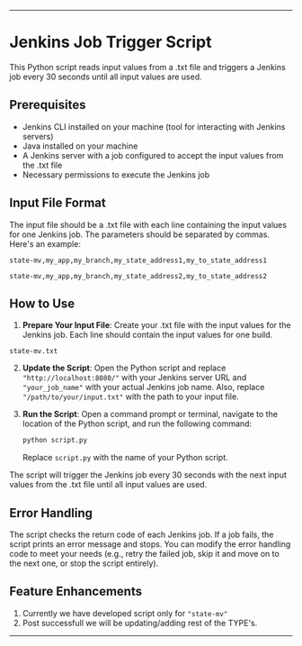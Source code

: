 ---

# Jenkins Job Trigger Script

This Python script reads input values from a .txt file and triggers a Jenkins job every 30 seconds until all input values are used.

## Prerequisites

- Jenkins CLI installed on your machine (tool for interacting with Jenkins servers)
- Java installed on your machine
- A Jenkins server with a job configured to accept the input values from the .txt file
- Necessary permissions to execute the Jenkins job

## Input File Format

The input file should be a .txt file with each line containing the input values for one Jenkins job. The parameters should be separated by commas. Here's an example:

```
state-mv,my_app,my_branch,my_state_address1,my_to_state_address1

state-mv,my_app,my_branch,my_state_address2,my_to_state_address2
```

## How to Use

1. **Prepare Your Input File**: Create your .txt file with the input values for the Jenkins job. Each line should contain the input values for one build.

```
state-mv.txt
```

2. **Update the Script**: Open the Python script and replace `"http://localhost:8080/"` with your Jenkins server URL and `"your_job_name"` with your actual Jenkins job name. Also, replace `"/path/to/your/input.txt"` with the path to your input file.

3. **Run the Script**: Open a command prompt or terminal, navigate to the location of the Python script, and run the following command:

    ```bash
    python script.py
    ```

    Replace `script.py` with the name of your Python script.

The script will trigger the Jenkins job every 30 seconds with the next input values from the .txt file until all input values are used.

## Error Handling

The script checks the return code of each Jenkins job. If a job fails, the script prints an error message and stops. You can modify the error handling code to meet your needs (e.g., retry the failed job, skip it and move on to the next one, or stop the script entirely).

## Feature Enhancements

1. Currently we have developed script only for `"state-mv"`
2. Post successfull we will be updating/adding rest of the TYPE's.
---